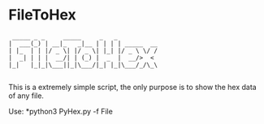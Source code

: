 # FileToHex

```
 _____ _ _     _____     _   _           
|  ___(_) | __|_   _|__ | | | | _____  __
| |_  | | |/ _ \| |/ _ \| |_| |/ _ \ \/ /
|  _| | | |  __/| | (_) |  _  |  __/>  < 
|_|   |_|_|\___||_|\___/|_| |_|\___/_/\_\
                                         
```

This is a extremely simple script, the only purpose is to show the hex data of any file.

Use:
*python3 PyHex.py -f File
